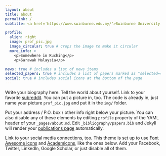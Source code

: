 ```yaml
---
layout: about
title: about
permalink: /
subtitle: <a href='https://www.swinburne.edu.my/'>Swinburne University of Technology Sarawak Campus</a>. Still an undergraduate student, graduating soon and aiming for postgrad degree in Mechatronics field.

profile:
  align: right
  image: prof_pic.jpg
  image_circular: true # crops the image to make it circular
  more_info: >
    <p>Somewhere in Kuching</p>
    <p>Sarawak Malaysia</p>

news: true # includes a list of news items
selected_papers: true # includes a list of papers marked as "selected={true}"
social: true # includes social icons at the bottom of the page
---
```


Write your biography here. Tell the world about yourself. Link to your favorite [subreddit](http://reddit.com). You can put a picture in, too. The code is already in, just name your picture `prof_pic.jpg` and put it in the `img/` folder.

Put your address / P.O. box / other info right below your picture. You can also disable any of these elements by editing `profile` property of the YAML header of your `_pages/about.md`. Edit `_bibliography/papers.bib` and Jekyll will render your [publications page](/al-folio/publications/) automatically.

Link to your social media connections, too. This theme is set up to use [Font Awesome icons](https://fontawesome.com/) and [Academicons](https://jpswalsh.github.io/academicons/), like the ones below. Add your Facebook, Twitter, LinkedIn, Google Scholar, or just disable all of them.
